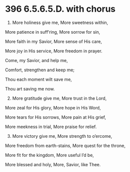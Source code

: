 # 396 6.5.6.5.D. with chorus

1.  More holiness give me, More sweetness within,

More patience in suff’ring, More sorrow for sin,

More faith in my Savior, More sense of His care,

More joy in His service, More freedom in prayer.

Come, my Savior, and help me,

Comfort, strengthen and keep me;

Thou each moment wilt save me,

Thou art saving me now.

2.  More gratitude give me, More trust in the Lord,

More zeal for His glory, More hope in His Word,

More tears for His sorrows, More pain at His grief,

More meekness in trial, More praise for relief.

3.  More victory give me, More strength to o’ercome,

More freedom from earth-stains, More quest for the throne,

More fit for the kingdom, More useful I’d be,

More blessed and holy, More, Savior, like Thee.

